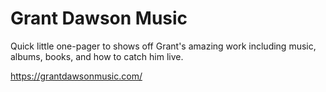 # Grant Dawson Music 
Quick little one-pager to shows off Grant's amazing work including music, albums, books, and how to catch him live.

https://grantdawsonmusic.com/
